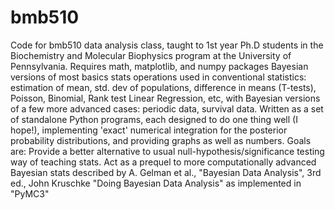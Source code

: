 # bmb510
Code for bmb510 data analysis class, taught to 1st year Ph.D students
in the Biochemistry and Molecular Biophysics program at the 
University of Pennsylvania.
Requires math, matplotlib, and numpy packages
Bayesian versions of most basics stats operations used in conventional statistics:
estimation of mean, std. dev of populations, difference in means (T-tests), Poisson, Binomial, Rank test
Linear Regression, etc, with Bayesian versions of a few more advanced cases: periodic data, survival data.
Written as a set of standalone Python programs, each designed to do one thing well (I hope!),
implementing 'exact' numerical integration for the posterior probability distributions, and providing
graphs as well as numbers.
Goals are: 
Provide a better alternative to usual null-hypothesis/significance testing way of teaching stats.
Act as a prequel to more computationally advanced Bayesian stats described by A. Gelman et al., 
"Bayesian Data Analysis", 3rd ed., John Kruschke "Doing Bayesian Data Analysis" as 
implemented in "PyMC3"
